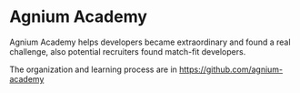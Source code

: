 Agnium Academy
==============

Agnium Academy helps developers became extraordinary and found a real challenge, also potential recruiters found match-fit developers.

The organization and learning process are in https://github.com/agnium-academy
